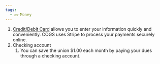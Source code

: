 ```yaml
---
tags:
  - 💵-Money
---
```



1. [Credit/Debit Card](https://cogs.org/product/cogs-dues) allows you to enter your information quickly and conveniently. COGS uses Stripe to process your payments securely online.
2. Checking account
	1. You can save the union $1.00 each month by paying your dues through a checking account. 